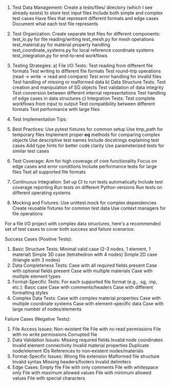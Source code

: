 1. Test Data Management:
Create a tests/files/ directory (which I see already exists) to store test input files
Include both simple and complex test cases
Have files that represent different formats and edge cases
Document what each test file represents
2. Test Organization:
Create separate test files for different components:
test_io.py for file reading/writing
test_mesh.py for mesh operations
test_material.py for material property handling
test_coordinate_systems.py for local reference coordinate systems
test_integration.py for end-to-end workflows
3. Testing Strategies:
a) File I/O Tests:
Test reading from different file formats
Test writing to different file formats
Test round-trip operations (read -> write -> read and compare)
Test error handling for invalid files
Test handling of missing or malformed data
b) Data Structure Tests:
Test creation and manipulation of SG objects
Test validation of data integrity
Test conversion between different internal representations
Test handling of edge cases in data structures
c) Integration Tests:
Test complete workflows from input to output
Test compatibility between different formats
Test performance with large files
4. Test Implementation Tips:

5. Best Practices:
Use pytest fixtures for common setup
Use tmp_path for temporary files
Implement proper __eq__ methods for comparing complex objects
Use descriptive test names
Include docstrings explaining test cases
Add type hints for better code clarity
Use parameterized tests for similar test cases
6. Test Coverage:
Aim for high coverage of core functionality
Focus on edge cases and error conditions
Include performance tests for large files
Test all supported file formats
7. Continuous Integration:
Set up CI to run tests automatically
Include test coverage reporting
Run tests on different Python versions
Run tests on different operating systems
8. Mocking and Fixtures:
Use unittest.mock for complex dependencies
Create reusable fixtures for common test data
Use context managers for file operations


For a file I/O project with complex data structures, here's a recommended set of test cases to cover both success and failure scenarios:

Success Cases (Positive Tests):
1. Basic Structure Tests:
Minimal valid case (2-3 nodes, 1 element, 1 material)
Simple 3D case (tetrahedron with 4 nodes)
Simple 2D case (triangle with 3 nodes)
2. Data Completeness Tests:
Case with all required fields present
Case with optional fields present
Case with multiple materials
Case with multiple element types
3. Format-Specific Tests:
For each supported file format (e.g., .sg, .inp, etc.):
Basic case
Case with comments/headers
Case with different formatting styles
4. Complex Data Tests:
Case with complex material properties
Case with multiple coordinate systems
Case with element-specific data
Case with large number of nodes/elements

Failure Cases (Negative Tests):
1. File Access Issues:
Non-existent file
File with no read permissions
File with no write permissions
Corrupted file
2. Data Validation Issues:
Missing required fields
Invalid node coordinates
Invalid element connectivity
Invalid material properties
Duplicate node/element IDs
References to non-existent nodes/materials
3. Format-Specific Issues:
Wrong file extension
Malformed file structure
Invalid syntax
Missing headers/footers
Invalid delimiters
4. Edge Cases:
Empty file
File with only comments
File with whitespace only
File with maximum allowed values
File with minimum allowed values
File with special characters
